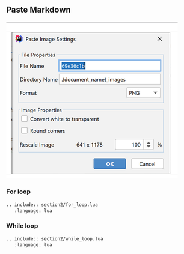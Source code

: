 ## Paste Markdown

![](.class3_images/7c152b2d.png)

### For loop

```{eval-rst}
.. include:: section2/for_loop.lua
   :language: lua
```

### While loop

```{eval-rst}
.. include:: section2/while_loop.lua
   :language: lua
```